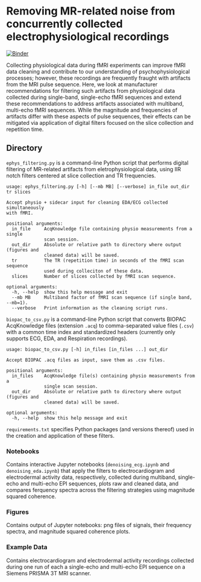 # Removing MR-related noise from concurrently collected electrophysiological recordings

[![Binder](https://mybinder.org/badge_logo.svg)](https://mybinder.org/v2/gh/62442katieb/mbme-physio-denoising/binder-live?filepath=notebooks%2Fdenoising_ecg.ipynb)


Collecting physiological data during fMRI experiments can improve fMRI data cleaning and 
contribute to our understanding of psychophysiological processes; however, these recordings are 
frequently fraught with artifacts from the MRI pulse sequence. Here, we look at manufacturer 
recommendations for filtering such artifacts from physiological data collected during 
single-band, single-echo fMRI sequences and extend these recommendations to address artifacts 
associated with multiband, multi-echo fMRI sequences. While the magnitude and frequencies of 
artifacts differ with these aspects of pulse sequences, their effects can be mitigated via 
application of digital filters focused on the slice collection and repetition time.

## Directory
`ephys_filtering.py` is a command-line Python script that performs digital filtering of MR-related artifacts from eletrophysiological data, 
using IIR notch filters centered at slice collection and TR frequencies.
```
usage: ephys_filtering.py [-h] [--mb MB] [--verbose] in_file out_dir tr slices

Accept physio + sidecar input for cleaning EDA/ECG collected simultaneously
with fMRI.

positional arguments:
  in_file     AcqKnowledge file containing physio measurements from a single
              scan session.
  out_dir     Absolute or relative path to directory where output (figures and
              cleaned data) will be saved.
  tr          The TR (repetition time) in seconds of the fMRI scan sequence
              used during colleciton of these data.
  slices      Number of slices collected by fMRI scan sequence.

optional arguments:
  -h, --help  show this help message and exit
  --mb MB     Multiband factor of fMRI scan sequence (if single band, --mb=1).
  --verbose   Print information as the cleaning script runs.
```

`biopac_to_csv.py` is a command-line Python script that converts BIOPAC AcqKnowledge files (extension `.acq`) to comma-separated value files (`.csv`) 
with a common time index and standardized headers (currently only supports ECG, EDA, and Respiration recordings).
```
usage: biopac_to_csv.py [-h] in_files [in_files ...] out_dir

Accept BIOPAC .acq files as input, save them as .csv files.

positional arguments:
  in_files    AcqKnowledge file(s) containing physio measurements from a
              single scan session.
  out_dir     Absolute or relative path to directory where output (figures and
              cleaned data) will be saved.

optional arguments:
  -h, --help  show this help message and exit
```

`requirements.txt` specifies Python packages (and versions thereof) used in the creation and application of these filters.

### Notebooks
Contains interactive Jupyter notebooks (`denoising_ecg.ipynb` and `denoising_eda.ipynb`) that apply the filters to electrocardiogram and electrodermal
activity data, respectively, collected during multiband, single-echo and multi-echo EPI sequences, plots raw and cleaned data, 
and compares ferquency spectra across the filtering strategies using magnitude squared coherence.

### Figures
Contains output of Jupyter notebooks: png files of signals, their frequency spectra, and magnitude squared coherence plots.

### Example Data
Contains electrocardiogram and electrodermal activity recordings collected during one run of each a single-echo and multi-echo EPI sequence on a Siemens PRISMA 3T MRI scanner.
